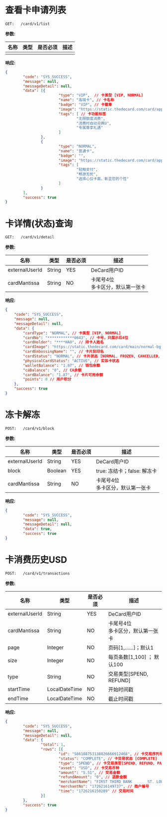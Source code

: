 # 查看卡申请列表
`GET:   /card/v1/list`

**参数:**

| 名称  | 类型  | 是否必须 | 描述 |
| ------------ | ------------ |------|----|
|   |   |   |   |


**响应:**
```json
{
        "code": "SYS_SUCCESS",
        "message": null,
        "messageDetail": null,
        "data": [{
                        "type": "VIP",  // 卡类型 [VIP, NORMAL]
                        "name": "高端卡", // 卡名称
                        "badge": "VIP", // 卡徽章
                        "image": "https://static.thedecard.com/card/apply/vip.webp", // 卡图片链接
                        "tags": [ // 卡功能标签
                                "无限额度消费",
                                "消费时自动兑换U",
                                "专属尊享礼遇"
                        ]
                },
                {
                        "type": "NORMAL",
                        "name": "普通卡",
                        "badge": "",
                        "image": "https://static.thedecard.com/card/apply/normal.webp",
                        "tags": [
                                "轻触支付",
                                "畅游无忧",
                                "选择心仪卡面，彰显您的个性"
                        ]
                }
        ],
        "success": true
}
```


# 卡详情(状态)查询

`GET:   /card/v1/detail`

**参数:**

| 名称             | 类型  | 是否必须 | 描述                   |
|----------------| ------------ |------|----------------------|
| externalUserId | String  | YES  | DeCard用户ID           |
| cardMantissa   | String  | NO   | 卡尾号4位<br>多卡区分，默认第一张卡 |

**响应:**
```json
{
    "code": "SYS_SUCCESS",
    "message": null,
    "messageDetail": null,
    "data": {
        "cardType": "NORMAL", // 卡类型 [VIP, NORMAL]
        "cardNo": "************0643", // 卡号，只展示后4位
        "cardHolder": "****HAO", // 持卡人姓名
        "cardImage": "https://static.thedecard.com/card/main/normal-bg.webp", // 卡背景图片
        "cardEmbossingName": "", // 卡片刻印名
        "cardStatus": "NORMAL", // 卡片状态 [NORMAL, FROZEN, CANCELLED, INACTIVE]
        "physicalCardStatus": "ACTIVE", // 实体卡状态
        "walletBalance": "1.87", // 钱包余额
        "caBalance": "0", // CA余额
        "cardBalance": "1.87", // 卡片可用余额
        "points": 0 // 用户积分
    },
    "success": true
}
```



# 冻卡解冻

`POST:   /card/v1/block`

**参数:**

| 名称             | 类型     | 是否必须 | 描述                   |
|----------------|--------|------|----------------------|
| externalUserId | String | YES  | DeCard用户ID           |
| block | Boolean      | YES  | true: 冻结卡；false: 解冻卡           |
| cardMantissa   | String | NO   | 卡尾号4位<br>多卡区分，默认第一张卡 |

**响应:**
```json
{
        "code": "SYS_SUCCESS",
        "message": null,
        "messageDetail": null,
        "data": true,
        "success": true
}
```


# 卡消费历史USD
`POST:   /card/v1/transactions`

**参数:**

| 名称             | 类型            | 是否必须 | 描述                   |
|----------------|---------------|------|----------------------|
| externalUserId | String        | YES  | DeCard用户ID           |
| cardMantissa   | String        | NO   | 卡尾号4位<br>多卡区分，默认第一张卡 |
| page           | Integer       | NO   | 页码[1,……]；默认1         |
| size           | Integer       | NO    | 每页条数[1,100] ； 默认100  |
| type           | String        | NO   | 交易类型[SPEND, REFUND]  |
| startTime      | LocalDateTime | NO   | 开始时间戳                |
| endTime        | LocalDateTime | NO   | 截止时间戳                |


**响应:**
```json
{
        "code": "SYS_SUCCESS",
        "message": null,
        "messageDetail": null,
        "data": {
                "total": 1,
                "rows": [{
                        "id": "586188753138826666912468", // 卡交易序列号
                        "status": "COMPLETE", // 卡交易状态 [COMPLETE]
                        "type": "SPEND", // 卡交易类型[SPEND, REFUND, PARTIAL_REFUND]
                        "asset": "USD", // 卡交易币种
                        "amount": "5.51", // 交易金额
                        "refundAmount": "0", // 退款金额
                        "merchantName": "FIRST THIRD BANK       ST. LOUIS     MO ", // 商户名称
                        "merchantNo": "1726216149737", // 商户编号
                        "time": "1726216150289" // 交易时间
                }]
        },
        "success": true
}
```















